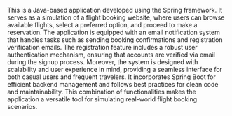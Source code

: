 This is a Java-based application developed using the Spring framework. 
It serves as a simulation of a flight booking website, where users can browse available flights, select a preferred option, and proceed to make a reservation.
The application is equipped with an email notification system that handles tasks such as sending booking confirmations and registration verification emails. 
The registration feature includes a robust user authentication mechanism, ensuring that accounts are verified via email during the signup process.
Moreover, the system is designed with scalability and user experience in mind, providing a seamless interface for both casual users and frequent travelers. 
It incorporates Spring Boot for efficient backend management and follows best practices for clean code and maintainability.
This combination of functionalities makes the application a versatile tool for simulating real-world flight booking scenarios.
